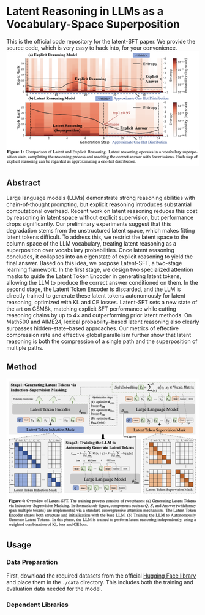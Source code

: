 # Latent Reasoning in LLMs as a Vocabulary-Space Superposition
This is the official code repository for the latent-SFT paper. We provide the source code, which is very easy to hack into, for your convenience.
![](https://github.com/DJC-GO-SOLO/Latent-SFT/blob/main/figs/comparison.png)

## Abstract
Large language models (LLMs) demonstrate strong reasoning abilities with chain-of-thought prompting, but explicit reasoning introduces substantial computational overhead. Recent work on latent reasoning reduces this cost by reasoning in latent space without explicit supervision, but performance drops significantly. Our preliminary experiments suggest that this degradation stems from the unstructured latent space, which makes fitting latent tokens difficult. To address this, we restrict the latent space to the column space of the LLM vocabulary, treating latent reasoning as a superposition over vocabulary probabilities. Once latent reasoning concludes, it collapses into an eigenstate of explicit reasoning to yield the final answer. Based on this idea, we propose Latent-SFT, a two-stage learning framework. In the first stage, we design two specialized attention masks to guide the Latent Token Encoder in generating latent tokens, allowing the LLM to produce the correct answer conditioned on them. In the second stage, the Latent Token Encoder is discarded, and the LLM is directly trained to generate these latent tokens autonomously for latent reasoning, optimized with KL and CE losses. Latent-SFT sets a new state of the art on GSM8k, matching explicit SFT performance while cutting reasoning chains by up to 4× and outperforming prior latent methods. On Math500 and AIME24, lexical probability–based latent reasoning also clearly surpasses hidden-state–based approaches. Our metrics of effective compression rate and effective global parallelism further show that latent reasoning is both the compression of a single path and the superposition of multiple paths.

## Method
![](https://github.com/DJC-GO-SOLO/Latent-SFT/blob/main/figs/overview.png)

## Usage
### Data Preparation
First, download the required datasets from the official [Hugging Face library](https://huggingface.co/datasets/DJCheng/Latent-SFT-Data/tree/main) and place them in the `./data` directory. This includes both the training and evaluation data needed for the model.

### Dependent Libraries
